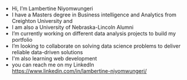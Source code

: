 - Hi, I’m Lambertine Niyomwungeri
- I have a Masters degree in Business intelligence and Analytics from Creighton University and 
- I am also a University of Nebraska-Lincoln Alumni 
- I’m currently working on different data analysis projects to build my portfolio
- I’m looking to collaborate on solving data science problems to deliver reliable data-driven solutions
- I'm also learning web development 
- you can reach me on my LinkedIn https://www.linkedin.com/in/lambertine-niyomwungeri/
  

<!---
Tina. Niyomwungeri is a ✨ particular ✨ repository because its `README.md` (this file) appears on your GitHub profile.
You can click the Preview link to take a look at your changes.
--->

